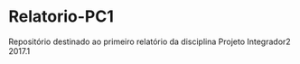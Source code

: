 # Relatorio-PC1
Repositório destinado ao primeiro relatório da disciplina Projeto Integrador2 2017.1
